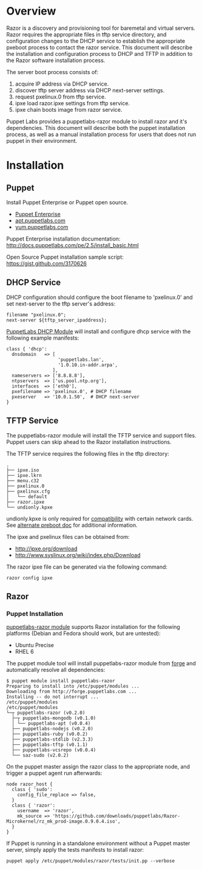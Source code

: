 # Overview

Razor is a discovery and provisioning tool for baremetal and virtual servers. Razor requires the appropriate files in tftp service directory, and configuration changes to the DHCP service to establish the appropriate pxeboot process to contact the razor service. This document will describe the installation and configuration process to DHCP and TFTP in addition to the Razor software installation process.

The server boot process consists of:

1. acquire IP address via DHCP service.
2. discover tftp server address via DHCP next-server settings.
3. request pxelinux.0 from tftp service.
4. ipxe load razor.ipxe settings from tftp service.
5. ipxe chain boots image from razor service.

Puppet Labs provides a puppetlabs-razor module to install razor and it's dependencies. This document will describe both the puppet installation process, as well as a manual installation process for users that does not run puppet in their environment.

# Installation

## Puppet
Install Puppet Enterprise or Puppet open source.

* [Puppet Enterprise](http://info.puppetlabs.com/download-pe.html)
* [apt.puppetlabs.com](http://apt.puppetlabs.com)
* [yum.puppetlabs.com](http://yum.puppetlabs.com)

Puppet Enterprise installation documentation: http://docs.puppetlabs.com/pe/2.5/install_basic.html

Open Source Puppet installation sample script: https://gist.github.com/3170626

## DHCP Service

DHCP configuration should configure the boot filename to 'pxelinux.0' and set next-server to the tftp server's address:

    filename "pxelinux.0";
    next-server ${tftp_server_ipaddress};

[PuppetLabs DHCP Module](https://github.com/puppetlabs/puppetlabs-dhcp) will install and configure dhcp service with the following example manifests:

    class { 'dhcp':
      dnsdomain   => [
                       'puppetlabs.lan',
                       '1.0.10.in-addr.arpa',
                     ],
      nameservers => ['8.8.8.8'],
      ntpservers  => ['us.pool.ntp.org'],
      interfaces  => ['eth0'],
      pxefilename => 'pxelinux.0', # DHCP filename
      pxeserver   => '10.0.1.50',  # DHCP next-server
    }

## TFTP Service

The puppetlabs-razor module will install the TFTP service and support files. Puppet users can skip ahead to the Razor installation instructions.

The TFTP service requires the following files in the tftp directory:

    .
    ├── ipxe.iso
    ├── ipxe.lkrn
    ├── menu.c32
    ├── pxelinux.0
    ├── pxelinux.cfg
    │   └── default
    ├── razor.ipxe
    └── undionly.kpxe

undionly.kpxe is only required for [compatibility](https://github.com/puppetlabs/Razor/wiki/Alternate-Pre-boot-Options-for-Compatibility) with certain network cards. See [alternate preboot doc](https://github.com/puppetlabs/Razor/wiki/Alternate-Pre-boot-Options-for-Compatibility) for additional information.

The ipxe and pxelinux files can be obtained from:

* http://ipxe.org/download
* http://www.syslinux.org/wiki/index.php/Download

The razor ipxe file can be generated via the following command:

    razor config ipxe

## Razor

### Puppet Installation

[puppetlabs-razor module](https://github.com/puppetlabs/puppetlabs-razor) supports Razor installation for the following platforms (Debian and Fedora should work, but are untested):

* Ubuntu Precise
* RHEL 6

The puppet module tool will install puppetlabs-razor module from [forge](forge.puppetlabs.com) and automatically resolve all dependencies:

    $ puppet module install puppetlabs-razor
    Preparing to install into /etc/puppet/modules ...
    Downloading from http://forge.puppetlabs.com ...
    Installing -- do not interrupt ...
    /etc/puppet/modules
    /etc/puppet/modules
    └─┬ puppetlabs-razor (v0.2.0)
      ├─┬ puppetlabs-mongodb (v0.1.0)
      │ └── puppetlabs-apt (v0.0.4)
      ├── puppetlabs-nodejs (v0.2.0)
      ├── puppetlabs-ruby (v0.0.2)
      ├── puppetlabs-stdlib (v2.3.3)
      ├── puppetlabs-tftp (v0.1.1)
      ├── puppetlabs-vcsrepo (v0.0.4)
      └── saz-sudo (v2.0.2)

On the puppet master assign the razor class to the appropriate node, and trigger a puppet agent run afterwards:

    node razor_host {
      class { 'sudo':
        config_file_replace => false,
      }      
      class { 'razor':
        username  => 'razor',
        mk_source => 'https://github.com/downloads/puppetlabs/Razor-Microkernel/rz_mk_prod-image.0.9.0.4.iso',
      }
    }

If Puppet is running in a standalone environment without a Puppet master server, simply apply the tests manifests to install razor:

    puppet apply /etc/puppet/modules/razor/tests/init.pp --verbose